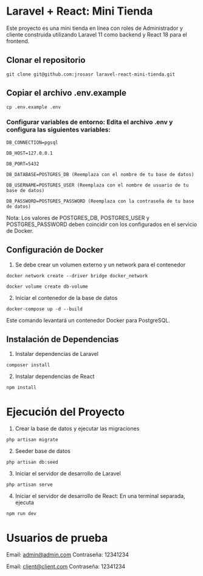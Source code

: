 # Laravel + React: Mini Tienda

Este proyecto es una mini tienda en línea con roles de Administrador y cliente construida utilizando Laravel 11 como backend y React 18 para el frontend.

## Clonar el repositorio

```
git clone git@github.com:jrosasr laravel-react-mini-tienda.git
```

## Copiar el archivo .env.example
```
cp .env.example .env
```

### Configurar variables de entorno: Edita el archivo .env y configura las siguientes variables:

```
DB_CONNECTION=pgsql

DB_HOST=127.0.0.1

DB_PORT=5432

DB_DATABASE=POSTGRES_DB (Reemplaza con el nombre de tu base de datos)

DB_USERNAME=POSTGRES_USER (Reemplaza con el nombre de usuario de tu base de datos)

DB_PASSWORD=POSTGRES_PASSWORD (Reemplaza con la contraseña de tu base de datos)
```
Nota: Los valores de POSTGRES_DB, POSTGRES_USER y POSTGRES_PASSWORD deben coincidir con los configurados en el servicio de Docker.

## Configuración de Docker
1. Se debe crear un volumen externo y un network para el contenedor

```
docker network create --driver bridge docker_network
```

```
docker volume create db-volume
```

2. Iniciar el contenedor de la base de datos
```
docker-compose up -d --build
```
Este comando levantará un contenedor Docker para PostgreSQL.

## Instalación de Dependencias
1. Instalar dependencias de Laravel
```
composer install
```
2. Instalar dependencias de React
```
npm install
```

# Ejecución del Proyecto
1. Crear la base de datos y ejecutar las migraciones
```
php artisan migrate
```

2. Seeder base de datos
```
php artisan db:seed
```
3. Iniciar el servidor de desarrollo de Laravel
```
php artisan serve
```
4. Iniciar el servidor de desarrollo de React: En una terminal separada, ejecuta
```
npm run dev
```

# Usuarios de prueba
Email: admin@admin.com
Contraseña: 12341234

Email: client@client.com
Contraseña: 12341234

